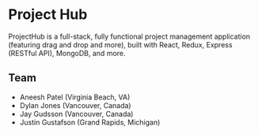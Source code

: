 # Project Hub

ProjectHub is a full-stack, fully functional project management application (featuring drag and drop and more), built with React, Redux, Express (RESTful API), MongoDB, and more.

## Team

- Aneesh Patel (Virginia Beach, VA)
- Dylan Jones (Vancouver, Canada)
- Jay Gudsson (Vancouver, Canada)
- Justin Gustafson (Grand Rapids, Michigan)